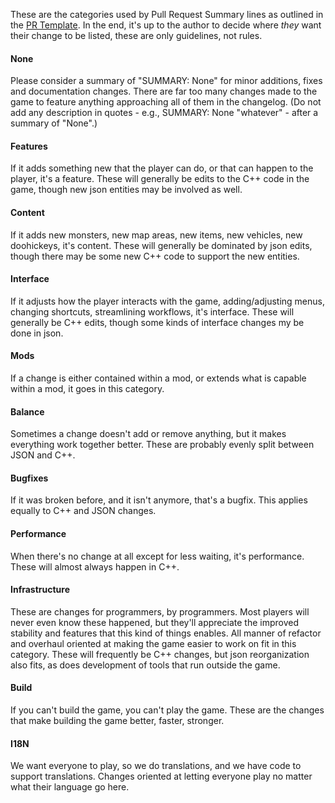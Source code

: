 These are the categories used by Pull Request Summary lines as outlined in the [PR Template](../.github/pull_request_template.md).
In the end, it's up to the author to decide where *they* want their change to be listed, these are only guidelines, not rules.


#### None
Please consider a summary of "SUMMARY: None" for minor additions, fixes and documentation changes. There are far too many changes made to the game to feature anything approaching all of them in the changelog. (Do not add any description in quotes - e.g., SUMMARY: None "whatever" - after a summary of "None".)
#### Features
If it adds something new that the player can do, or that can happen to the player, it's a feature.
These will generally be edits to the C++ code in the game, though new json entities may be involved as well.
#### Content
If it adds new monsters, new map areas, new items, new vehicles, new doohickeys, it's content.
These will generally be dominated by json edits, though there may be some new C++ code to support the new entities.
#### Interface
If it adjusts how the player interacts with the game, adding/adjusting menus, changing shortcuts, streamlining workflows, it's interface.
These will generally be C++ edits, though some kinds of interface changes my be done in json.
#### Mods
If a change is either contained within a mod, or extends what is capable within a mod, it goes in this category.
#### Balance
Sometimes a change doesn't add or remove anything, but it makes everything work together better.
These are probably evenly split between JSON and C++.
#### Bugfixes
If it was broken before, and it isn't anymore, that's a bugfix.
This applies equally to C++ and JSON changes.
#### Performance
When there's no change at all except for less waiting, it's performance.
These will almost always happen in C++.
#### Infrastructure
These are changes for programmers, by programmers.
Most players will never even know these happened, but they'll appreciate the improved stability and features that this kind of things enables.
All manner of refactor and overhaul oriented at making the game easier to work on fit in this category.
These will frequently be C++ changes, but json reorganization also fits, as does development of tools that run outside the game.
#### Build
If you can't build the game, you can't play the game.
These are the changes that make building the game better, faster, stronger.
#### I18N
We want everyone to play, so we do translations, and we have code to support translations.
Changes oriented at letting everyone play no matter what their language go here.
